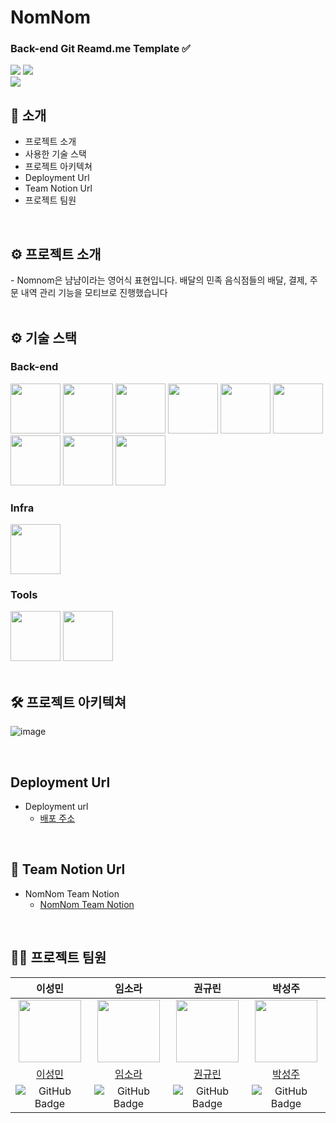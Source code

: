# NomNom
<!-- logo -->


### Back-end Git Reamd.me Template ✅

[<img src="https://img.shields.io/badge/-readme.md-important?style=flat&logo=google-chrome&logoColor=white" />]() [<img src="https://img.shields.io/badge/release-v0.0.0-yellow?style=flat&logo=google-chrome&logoColor=white" />]() 
<br/> [<img src="https://img.shields.io/badge/프로젝트 기간-2025.02.12~2025.02.25-green?style=flat&logo=&logoColor=white" />]()

</div> 

## 📝 소개
- 프로젝트 소개
- 사용한 기술 스택
- 프로젝트 아키텍쳐
- Deployment Url
- Team Notion Url
- 프로젝트 팀원

<br />


## ⚙ 프로젝트 소개
<div> 
- Nomnom은 냠냠이라는 영어식 표현입니다. 배달의 민족 음식점들의 배달, 결제, 주문 내역 관리 기능을 모티브로 진행했습니다
</div> 

<br />

## ⚙ 기술 스택
### Back-end

<div>
<img src="https://github.com/yewon-Noh/readme-template/blob/main/skills/Java.png?raw=true" width="80">
<img src="https://github.com/yewon-Noh/readme-template/blob/main/skills/SpringBoot.png?raw=true" width="80">
<img src="https://github.com/yewon-Noh/readme-template/blob/main/skills/SpringSecurity.png?raw=true" width="80">
<img src="https://github.com/yewon-Noh/readme-template/blob/main/skills/SpringDataJPA.png?raw=true" width="80">
<img src="https://github.com/yewon-Noh/readme-template/blob/main/skills/Postman.png?raw=true" width="80">
<img src="https://github.com/yewon-Noh/readme-template/blob/main/skills/Swagger.png?raw=true" width="80">
<img src="https://github.com/yewon-Noh/readme-template/blob/main/skills/Qeurydsl.png?raw=true" width="80">
<img src="https://github.com/user-attachments/assets/6c630aac-1510-444f-ad99-2be2185d1d32?raw=true" width="80">
<img src="https://github.com/user-attachments/assets/10b299a0-920d-4fdd-beb5-3434968b44fc?raw=true" width="80">
    
</div>

### Infra
<div>
<img src="https://github.com/yewon-Noh/readme-template/blob/main/skills/AWSEC2.png?raw=true" width="80">
</div>

### Tools
<div>
<img src="https://github.com/yewon-Noh/readme-template/blob/main/skills/Github.png?raw=true" width="80">
<img src="https://github.com/yewon-Noh/readme-template/blob/main/skills/Notion.png?raw=true" width="80">
</div>

<br />

## 🛠️ 프로젝트 아키텍쳐
![image](https://github.com/user-attachments/assets/3abf7f0a-68b2-48f6-ba98-c70739ddabc7)

<br />

## Deployment Url
- Deployment url
    - [배포 주소](http://54.180.153.92:8080/doc)

<br />

## 🤔 Team Notion Url
- NomNom Team Notion
    - [NomNom Team Notion](https://teamsparta.notion.site/5-NomNom-1972dc3ef51480adad72caeed3720f85)

<br />

## 💁‍♂️ 프로젝트 팀원

| 이성민 | 임소라 | 권규린 | 박성주 |
|:---:|:---:|:---:|:---:|
| <img src="https://github.com/goodperiodt.png" width="100" height="100"/> | <img src="https://github.com/kwon2501.png" width="100" height="100"/> | <img src="https://github.com/2sminn.png" width="100" height="100"/> | <img src="https://github.com/luz315.png" width="100" height="100"/> |
| [이성민](https://github.com/2sminn) | [임소라](https://github.com/luz315) | [권규린](https://github.com/kwon2501) | [박성주](https://github.com/goodperiodt) |
| ![GitHub Badge](http://img.shields.io/badge/2sminn-green?style=social&logo=github) | ![GitHub Badge](http://img.shields.io/badge/luz315-green?style=social&logo=github) | ![GitHub Badge](http://img.shields.io/badge/kwon2501-green?style=social&logo=github) | ![GitHub Badge](http://img.shields.io/badge/goodperiodt-green?style=social&logo=github) |
